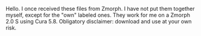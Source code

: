 Hello. I once received these files from Zmorph. I have not put them together myself, except for the "own" labeled ones. They work for me on a Zmorph 2.0 S using Cura 5.8. Obligatory disclaimer: download and use at your own risk.
